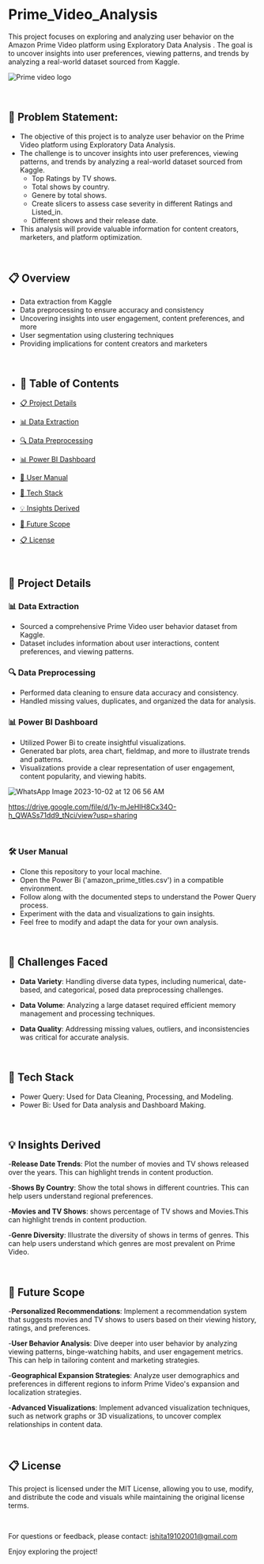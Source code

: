 # Prime_Video_Analysis
This project focuses on exploring and analyzing user behavior on the Amazon Prime Video platform using Exploratory Data Analysis . The goal is to uncover insights into user preferences, viewing patterns, and trends by analyzing a real-world dataset sourced from Kaggle.

![Prime video logo](https://github.com/ishita-goyal-019/Prime_Video_Analysis/assets/145800141/3e0c7b6e-749e-4354-879a-5156dcd4e9b8)

<br>

## 🎯 Problem Statement:

- The objective of this project is to analyze user behavior on the Prime Video platform using Exploratory Data Analysis. 
- The challenge is to uncover insights into user preferences, viewing patterns, and trends by analyzing a real-world dataset sourced from Kaggle.
  - Top Ratings by TV shows.
  - Total shows by country.
  - Genere by total shows.
  - Create slicers to assess case severity in different Ratings and Listed_in.
  - Different shows and their release date.
- This analysis will provide valuable information for content creators, marketers, and platform optimization.

<br>

## 📋 Overview
* Data extraction from Kaggle
* Data preprocessing to ensure accuracy and consistency
* Uncovering insights into user engagement, content preferences, and more
* User segmentation using clustering techniques
* Providing implications for content creators and marketers

<br>

- ## 📝 Table of Contents

- [📋 Project Details](#project-details)
- [📊 Data Extraction](#data-extraction)
- [🔍 Data Preprocessing](#data-preprocessing)
- [📊 Power BI Dashboard](#power-bi-dashboard)
- [🚀 User Manual](#usage)
- [🌟 Tech Stack](#techstack)
- [💡 Insights Derived](#insights-derived)
- [🔮 Future Scope](#future-scope)
- [📋 License](#license)
 
<br>

## 🚀 Project Details

### 📊 Data Extraction

- Sourced a comprehensive Prime Video user behavior dataset from Kaggle.
- Dataset includes information about user interactions, content preferences, and viewing patterns.

### 🔍 Data Preprocessing

- Performed data cleaning to ensure data accuracy and consistency.
- Handled missing values, duplicates, and organized the data for analysis.

### 📊 Power BI Dashboard

- Utilized Power Bi to create insightful visualizations.
- Generated bar plots, area chart, fieldmap, and more to illustrate trends and patterns.
- Visualizations provide a clear representation of user engagement, content popularity, and viewing habits.


![WhatsApp Image 2023-10-02 at 12 06 56 AM](https://github.com/ishita-goyal-019/Prime_Video_Analysis/assets/145800141/6a50c759-d97f-45ed-bd96-ad64571e2224)

https://drive.google.com/file/d/1v-mJeHlH8Cx34O-h_QWASs71dd9_tNci/view?usp=sharing

<br>

### 🛠️ User Manual


- Clone this repository to your local machine.
- Open the Power Bi ('amazon_prime_titles.csv') in a compatible environment.
- Follow along with the documented steps to understand the Power Query process.
- Experiment with the data and visualizations to gain insights.
- Feel free to modify and adapt the data for your own analysis.

<br>

## 🤔 Challenges Faced

- **Data Variety**: Handling diverse data types, including numerical, date-based, and categorical, posed data preprocessing challenges.

- **Data Volume**: Analyzing a large dataset required efficient memory management and processing techniques.

- **Data Quality**: Addressing missing values, outliers, and inconsistencies was critical for accurate analysis.

<br>


## 🌟 Tech Stack

- Power Query: Used for Data Cleaning, Processing, and Modeling.
- Power Bi: Used for Data analysis and Dashboard Making.

 <br>

 ## 💡 Insights Derived
 
-**Release Date Trends**: Plot the number of movies and TV shows released over the years. This can highlight trends in content production.

-**Shows By Country**:  Show the total shows in different countries. This can help users understand regional preferences.

-**Movies and TV Shows**: shows percentage of TV shows and Movies.This can highlight trends in content production.

-**Genre Diversity**:  Illustrate the diversity of shows in terms of genres. This can help users understand which genres are most prevalent on Prime Video.
 
 <br>

 ## 🔮 Future Scope

-**Personalized Recommendations**: Implement a recommendation system that suggests movies and TV shows to users based on their viewing history, ratings, and preferences.

-**User Behavior Analysis**: Dive deeper into user behavior by analyzing viewing patterns, binge-watching habits, and user engagement metrics. This can help in tailoring content and marketing strategies.

-**Geographical Expansion Strategies**: Analyze user demographics and preferences in different regions to inform Prime Video's expansion and localization strategies.

-**Advanced Visualizations**: Implement advanced visualization techniques, such as network graphs or 3D visualizations, to uncover complex relationships in content data.

<br>

## 📋 License
This project is licensed under the MIT License, allowing you to use, modify, and distribute the code and visuals while maintaining the original license terms.

<br>

For questions or feedback, please contact: ishita19102001@gmail.com

Enjoy exploring the project!
